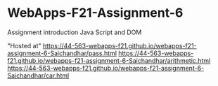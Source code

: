 # WebApps-F21-Assignment-6
Assignment introduction Java Script and DOM


"Hosted at" https://44-563-webapps-f21.github.io/webapps-f21-assignment-6-Saichandhar/pass.html
            https://44-563-webapps-f21.github.io/webapps-f21-assignment-6-Saichandhar/arithmetic.html
            https://44-563-webapps-f21.github.io/webapps-f21-assignment-6-Saichandhar/car.html
